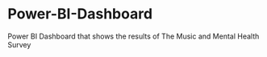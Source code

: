 # Power-BI-Dashboard
Power BI Dashboard that shows the results of The Music and Mental Health Survey
